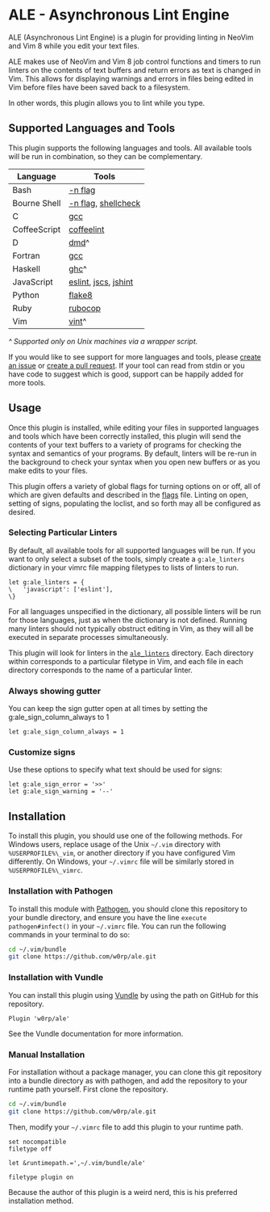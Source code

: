 # ALE - Asynchronous Lint Engine

ALE (Asynchronous Lint Engine) is a plugin for providing linting in NeoVim
and Vim 8 while you edit your text files.

ALE makes use of NeoVim and Vim 8 job control functions and timers to
run linters on the contents of text buffers and return errors as
text is changed in Vim. This allows for displaying warnings and
errors in files being edited in Vim before files have been saved
back to a filesystem.

In other words, this plugin allows you to lint while you type.

## Supported Languages and Tools

This plugin supports the following languages and tools. All available
tools will be run in combination, so they can be complementary.

<!--
Keep the table rows sorted alphabetically by the language name,
and the tools in the tools column sorted alphabetically by the tool
name. That seems to be the fairest way to arrange this table.
-->

| Language | Tools |
| -------- | ----- |
| Bash | [-n flag](https://www.gnu.org/software/bash/manual/bash.html#index-set) |
| Bourne Shell | [-n flag](http://linux.die.net/man/1/sh), [shellcheck](https://www.shellcheck.net/) |
| C | [gcc](https://gcc.gnu.org/) |
| CoffeeScript | [coffeelint](https://www.npmjs.com/package/coffeelint) |
| D | [dmd](https://dlang.org/dmd-linux.html)^ |
| Fortran | [gcc](https://gcc.gnu.org/) |
| Haskell | [ghc](https://www.haskell.org/ghc/)^ |
| JavaScript | [eslint](http://eslint.org/), [jscs](http://jscs.info/), [jshint](http://jshint.com/) |
| Python | [flake8](http://flake8.pycqa.org/en/latest/) |
| Ruby   | [rubocop](https://github.com/bbatsov/rubocop) |
| Vim | [vint](https://github.com/Kuniwak/vint)^ |

*^ Supported only on Unix machines via a wrapper script.*

If you would like to see support for more languages and tools, please
[create an issue](https://github.com/w0rp/ale/issues)
or [create a pull request](https://github.com/w0rp/ale/pulls).
If your tool can read from stdin or you have code to suggest which is good,
support can be happily added for more tools.

## Usage

Once this plugin is installed, while editing your files in supported
languages and tools which have been correctly installed,
this plugin will send the contents of your text buffers to a variety of
programs for checking the syntax and semantics of your programs. By default,
linters will be re-run in the background to check your syntax when you open
new buffers or as you make edits to your files.

This plugin offers a variety of global flags for turning options on or off,
all of which are given defaults and described in the [flags](plugin/ale/aaflags.vim)
file. Linting on open, setting of signs, populating the loclist, and so forth may
all be configured as desired.

### Selecting Particular Linters

By default, all available tools for all supported languages will be run.
If you want to only select a subset of the tools, simply create a
`g:ale_linters` dictionary in your vimrc file mapping filetypes
to lists of linters to run.

```vim
let g:ale_linters = {
\   'javascript': ['eslint'],
\}
```

For all languages unspecified in the dictionary, all possible linters will
be run for those languages, just as when the dictionary is not defined.
Running many linters should not typically obstruct editing in Vim,
as they will all be executed in separate processes simultaneously.

This plugin will look for linters in the [`ale_linters`](ale_linters) directory.
Each directory within corresponds to a particular filetype in Vim, and each file
in each directory corresponds to the name of a particular linter.

### Always showing gutter

You can keep the sign gutter open at all times by setting the g:ale_sign_column_always to 1

```vim
let g:ale_sign_column_always = 1
```

### Customize signs

Use these options to specify what text should be used for signs:

```vim
let g:ale_sign_error = '>>'
let g:ale_sign_warning = '--'
```


## Installation

To install this plugin, you should use one of the following methods.
For Windows users, replace usage of the Unix `~/.vim` directory with
`%USERPROFILE%\_vim`, or another directory if you have configured
Vim differently. On Windows, your `~/.vimrc` file will be similarly
stored in `%USERPROFILE%\_vimrc`.

### Installation with Pathogen

To install this module with [Pathogen](https://github.com/tpope/vim-pathogen),
you should clone this repository to your bundle directory, and ensure
you have the line `execute pathogen#infect()` in your `~/.vimrc` file.
You can run the following commands in your terminal to do so:

```bash
cd ~/.vim/bundle
git clone https://github.com/w0rp/ale.git
```

### Installation with Vundle

You can install this plugin using [Vundle](https://github.com/VundleVim/Vundle.vim)
by using the path on GitHub for this repository.

```vim
Plugin 'w0rp/ale'
```

See the Vundle documentation for more information.

### Manual Installation

For installation without a package manager, you can clone this git repository
into a bundle directory as with pathogen, and add the repository to your
runtime path yourself. First clone the repository.

```bash
cd ~/.vim/bundle
git clone https://github.com/w0rp/ale.git
```

Then, modify your `~/.vimrc` file to add this plugin to your runtime path.

```vim
set nocompatible
filetype off

let &runtimepath.=',~/.vim/bundle/ale'

filetype plugin on
```

Because the author of this plugin is a weird nerd, this is his preferred
installation method.
